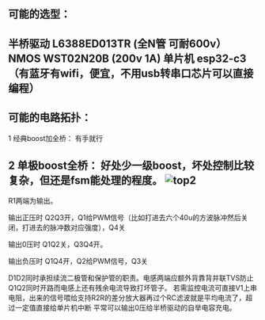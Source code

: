 ## 可能的选型：
半桥驱动 L6388ED013TR (全N管 可耐600v）
NMOS WST02N20B (200v 1A)
单片机 esp32-c3（有蓝牙有wifi，便宜，不用usb转串口芯片可以直接编程）
---
## 可能的电路拓扑：
1 经典boost加全桥：
有手就行


2 单极boost全桥：
好处少一级boost，坏处控制比较复杂，但还是fsm能处理的程度。
![top2](https://github.com/PinkiePie1/D9Lab-Shocker/blob/main/images/topology.png)
---
R1两端为输出。

输出正压时 Q2Q3开，Q1给PWM信号（比如打进去六个40u的方波脉冲然后关闭，打进去的脉冲数对应强度），Q4关

输出0压时  Q1Q2关，Q3Q4开。

输出负压时 Q1Q4开，Q2给PWM信号，Q3关

D1D2同时承担续流二极管和保护管的职责。电感两端应额外背靠背并联TVS防止Q1Q2同时开路而电感上还有残余电流导致打坏管子。
若需监控电流可直接V1上串电阻，出来的信号喂给支持R2R的差分放大器再过个RC滤波就是平均电流了，超过一定值直接给单片机中断
平常可以输出0压给半桥驱动的自举电容充电。

